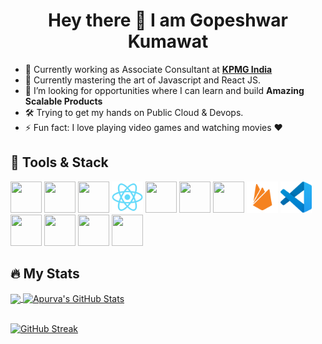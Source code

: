 <h1 align="center">Hey there 👋 I am Gopeshwar Kumawat</h1>

- 🔭 Currently working as Associate Consultant at **<a href="https://home.kpmg/xx/en/home.html">KPMG India</a>**
- 🚀 Currently mastering the art of Javascript and React JS.
- 👯 I’m looking for opportunities where I can learn and build **Amazing Scalable Products**
- 🛠 Trying to get my hands on Public Cloud & Devops.
- ⚡ Fun fact: I love playing video games and watching movies ❤️

## 🔧 Tools & Stack
<p>
<img src="https://cdn.jsdelivr.net/gh/devicons/devicon/icons/html5/html5-original.svg" width="50" height="50"/>
<img src="https://cdn.jsdelivr.net/gh/devicons/devicon/icons/css3/css3-original.svg" width="50" height="50"/>
<img src="https://cdn.jsdelivr.net/gh/devicons/devicon/icons/javascript/javascript-original.svg" width="50" height="50"/>
<img src="https://github.com/devicons/devicon/blob/v2.14.0/icons/react/react-original.svg" width="50" height="50"/>
<img src="https://cdn.jsdelivr.net/gh/devicons/devicon/icons/redux/redux-original.svg" width="50" height="50"/>       
<img src="https://cdn.jsdelivr.net/gh/devicons/devicon/icons/typescript/typescript-original.svg" width="50" height="50"/>
<img src="https://cdn.jsdelivr.net/gh/devicons/devicon/icons/eslint/eslint-original.svg" width="50" height="50"/>       
<img src="https://github.com/devicons/devicon/blob/v2.14.0/icons/firebase/firebase-plain.svg" width="50" height="50"/>
<img src="https://github.com/devicons/devicon/blob/v2.14.0/icons/vscode/vscode-original.svg" width="50" height="50"/>
<img src="https://cdn.jsdelivr.net/gh/devicons/devicon/icons/figma/figma-original.svg" width="50" height="50"/>
<img src="https://cdn.jsdelivr.net/gh/devicons/devicon/icons/bash/bash-original.svg" width="50" height="50"/>
<img src="https://cdn.jsdelivr.net/gh/devicons/devicon/icons/github/github-original.svg" width="50" height="50"/>
<img src="https://cdn.jsdelivr.net/gh/devicons/devicon/icons/git/git-original.svg" width="50" height="50"/>
</p>

## 🔥 My Stats
<div>
<a href="https://github.com/gopeshwark/gopeshwark">
  <img align="center" src="https://github-readme-stats.vercel.app/api/top-langs/?username=gopeshwark&title_color=ffffff&text_color=c9cacc&icon_color=2bbc8a&bg_color=151515&langs_count=3" />
</a>
<a href="https://github.com/gopeshwark/gopeshwark">
  <img align="center" src="https://github-readme-stats.vercel.app/api?username=gopeshwark&show_icons=true&line_height=27&count_private=true&title_color=ffffff&text_color=c9cacc&icon_color=2bbc8a&bg_color=151515" alt="Apurva's GitHub Stats" />
</a>
</div>
&nbsp;

[![GitHub Streak](https://github-readme-streak-stats.herokuapp.com?user=gopeshwark&theme=dark&date_format=M%20j%5B%2C%20Y%5D)](https://git.io/streak-stats)


<!-- ## 🔗Connect with me
<a href="https://twitter.com/vrx29" target="blank"><img align="center" src="https://raw.githubusercontent.com/rahuldkjain/github-profile-readme-generator/master/src/images/icons/Social/twitter.svg" alt="vrx29" height="30" width="40" /></a>
<a href="https://www.linkedin.com/in/vrx29/" target="blank"><img align="center" src="https://raw.githubusercontent.com/rahuldkjain/github-profile-readme-generator/master/src/images/icons/Social/linked-in-alt.svg" alt="vrx29" height="30" width="40" /></a>
<a href="https://instagram.com/vrx29" target="blank"><img align="center" src="https://raw.githubusercontent.com/rahuldkjain/github-profile-readme-generator/master/src/images/icons/Social/instagram.svg" alt="vrx29" height="30" width="40" /></a> -->
